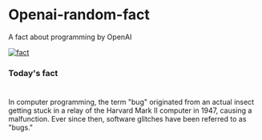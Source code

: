 
# Openai-random-fact
 A fact about programming by OpenAI

[![fact](https://github.com/MarioVidoni/openai-daily-fact/actions/workflows/main.yml/badge.svg)](https://github.com/MarioVidoni/openai-daily-fact/actions/workflows/main.yml)

### Today's fact
# 
In computer programming, the term "bug" originated from an actual insect getting stuck in a relay of the Harvard Mark II computer in 1947, causing a malfunction. Ever since then, software glitches have been referred to as "bugs."